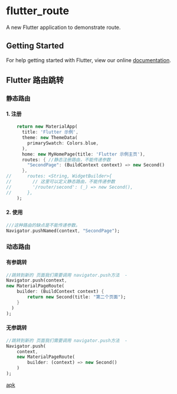 # flutter_route

A new Flutter application to demonstrate route.

## Getting Started

For help getting started with Flutter, view our online
[documentation](https://flutter.io/).



## Flutter 路由跳转

### 静态路由

#### 1. 注册

``` dart
    return new MaterialApp(
      title: 'Flutter 示例',
      theme: new ThemeData(
        primarySwatch: Colors.blue,
      ),
      home: new MyHomePage(title: 'Flutter 示例主页'),
      routes: { //静态注册路由，不能传递参数
        "SecondPage": (BuildContext context) => new Second()
      },
//      routes: <String, WidgetBuilder>{
//        // 这里可以定义静态路由，不能传递参数
//        '/router/second': (_) => new Second(),
//      },
    );
```

#### 2. 使用

``` dart
///这种路由的缺点是不能传递参数。
Navigator.pushNamed(context, "SecondPage");
```

### 动态路由

#### 有参跳转
``` dart
//跳转到新的 页面我们需要调用 navigator.push方法  -
Navigator.push(context,
new MaterialPageRoute(
    builder: (BuildContext context) {
        return new Second(title: "第二个页面");
    }
  )
);
```
#### 无参跳转
``` dart
//跳转到新的 页面我们需要调用 navigator.push方法  -
Navigator.push(
    context,
    new MaterialPageRoute(
        builder: (context) => new Second()
    )
);
```



[apk](https://github.com/Sogrey/flutter-demos/blob/master/flutter_route/apks/app-release.apk?raw=true)